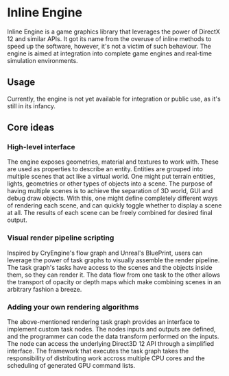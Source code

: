 Inline Engine
===

Inline Engine is a game graphics library that leverages the power of DirectX 12 and similar APIs. It got its name from the overuse of inline methods to speed up the software, however, it's not a victim of such behaviour. The engine is aimed at integration into complete game engines and real-time simulation environments.

Usage
---
Currently, the engine is not yet available for integration or public use, as it's still in its infancy.

Core ideas
---
### High-level interface
The engine exposes geometries, material and textures to work with. These are used as properties to describe an entity. Entities are grouped into multiple scenes that act like a virtual world. One might put terrain entities, lights, geometries or other types of objects into a scene. The purpose of having multiple scenes is to achieve the separation of 3D world, GUI and debug draw objects. With this, one might define completely different ways of rendering each scene, and can quickly toggle whether to display a scene at all. The results of each scene can be freely combined for desired final output.

### Visual render pipeline scripting
Inspired by CryEngine's flow graph and Unreal's BluePrint, users can leverage the power of task graphs to visually assemble the render pipeline. The task graph's tasks have access to the scenes and the objects inside them, so they can render it. The data flow from one task to the other allows the transport of opacity or depth maps which make combining scenes in an arbitrary fashion a breeze.

### Adding your own rendering algorithms
The above-mentioned rendering task graph provides an interface to implement custom task nodes. The nodes inputs and outputs are defined, and the programmer can code the data transform performed on the inputs. The node can access the underlying Direct3D 12 API through a simplified interface. The framework that executes the task graph takes the responsibility of distributing work accross multiple CPU cores and the scheduling of generated GPU command lists.

